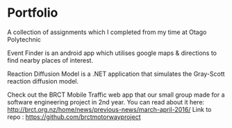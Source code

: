 # Portfolio
A collection of assignments which I completed from my time at Otago Polytechnic

Event Finder is an android app which utilises google maps & directions to find nearby places of interest.

Reaction Diffusion Model is a .NET application that simulates the Gray-Scott reaction diffusion model.

Check out the BRCT Mobile Traffic web app that our small group made for a software engineering project in 2nd year.
You can read about it here: http://brct.org.nz/home/news/previous-news/march-april-2016/
Link to repo : https://github.com/brctmotorwayproject
